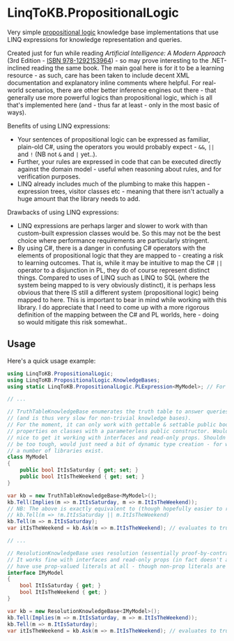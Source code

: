 ﻿# LinqToKB.PropositionalLogic

Very simple [propositional logic](https://en.wikipedia.org/wiki/Propositional_calculus) knowledge base implementations that use LINQ expressions for knowledge representation and queries.

Created just for fun while reading _Artificial Intelligence: A Modern Approach_ (3rd Edition - [ISBN 978-1292153964](https://www.google.com/search?q=isbn+978-1292153964)) - so may prove interesting to the .NET-inclined reading the same book.
The main goal here is for it to be a learning resource - as such, care has been taken to include decent XML documentation and explanatory inline comments where helpful.
For real-world scenarios, there are other better inference engines out there - that generally use more powerful logics than propositional logic, which is all that's implemented here (and - thus far at least - only in the most basic of ways).

Benefits of using LINQ expressions:
* Your sentences of propositional logic can be expressed as familiar, plain-old C#, using the operators you would probably expect - `&&`, `||` and `!` (NB not `&` and `|` yet..).
* Further, your rules are expressed in code that can be executed directly against the domain model - useful when reasoning about rules, and for verification purposes.
* LINQ already includes much of the plumbing to make this happen - expression trees, visitor classes etc - meaning that there isn't actually a huge amount that the library needs to add.

Drawbacks of using LINQ expressions:
* LINQ expressions are perhaps larger and slower to work with than custom-built expression classes would be. So this may not be the best choice where performance requirements are particularly stringent.
* By using C#, there is a danger in confusing C# operators with the elements of propositional logic that they are mapped to - creating a risk to learning outcomes.
That is, while it may be intuitive to map the C# `||` operator to a disjunction in PL, they do of course represent distinct things.
Compared to uses of LINQ such as LINQ to SQL (where the system being mapped to is very obviously distinct), it is perhaps less obvious that there IS still a different system (propositional logic) being mapped to here. This is important to bear in mind while working with this library.
I do appreciate that I need to come up with a more rigorous definition of the mapping between the C# and PL worlds, here - doing so would mitigate this risk somewhat..

## Usage

Here's a quick usage example:

```csharp
using LinqToKB.PropositionalLogic;
using LinqToKB.PropositionalLogic.KnowledgeBases;
using static LinqToKB.PropositionalLogic.PLExpression<MyModel>; // For the Implies static method

// ...

// TruthTableKnowledgeBase enumerates the truth table to answer queries
// (and is thus very slow for non-trivial knowledge bases).
// For the moment, it can only work with gettable & settable public bool-valued
// properties on classes with a parameterless public constructor. Would
// nice to get it working with interfaces and read-only props. Shouldn't
// be too tough, would just need a bit of dynamic type creation - for which
// a number of libraries exist.
class MyModel
{
    public bool ItIsSaturday { get; set; }
    public bool ItIsTheWeekend { get; set; }
}

var kb = new TruthTableKnowledgeBase<MyModel>();
kb.Tell(Implies(m => m.ItIsSaturday, m => m.ItIsTheWeekend));
// NB: The above is exactly equivalent to (though hopefully easier to read than):
// kb.Tell(m => !m.ItIsSaturday || m.ItIsTheWeekend)
kb.Tell(m => m.ItIsSaturday);
var itIsTheWeekend = kb.Ask(m => m.ItIsTheWeekend); // evaluates to true

// ...

// ResolutionKnowledgeBase uses resolution (essentially proof-by-contradiction).
// It works fine with interfaces and read-only props (in fact doesn't actually
// have use prop-valued literals at all - though non-prop literals are untested as yet)
interface IMyModel
{
    bool ItIsSaturday { get; }
    bool ItIsTheWeekend { get; }
}

var kb = new ResolutionKnowledgeBase<IMyModel>();
kb.Tell(Implies(m => m.ItIsSaturday, m => m.ItIsTheWeekend));
kb.Tell(m => m.ItIsSaturday);
var itIsTheWeekend = kb.Ask(m => m.ItIsTheWeekend); // evaluates to true
```
